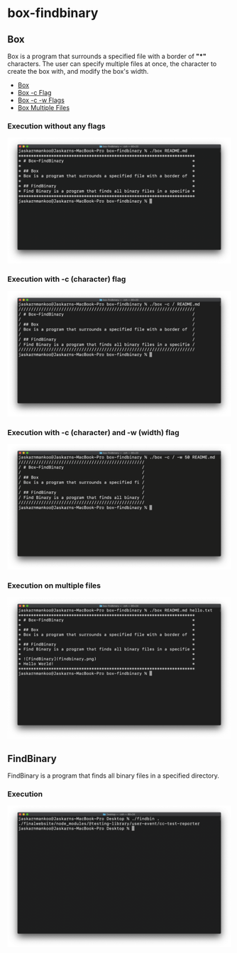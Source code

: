 # box-findbinary

## Box
Box is a program that surrounds a specified file with a border of **"*"** characters. The user can specify multiple files at once, the character to create the box with, and modify the box's width.

* [Box](#execution-without-any-flags)
* [Box -c Flag](#execution-with--c-character-flag)
* [Box -c -w Flags](#execution-with--c-character-and--w-width-flag)
* [Box Multiple Files](#execution-on-multiple-files)

### Execution without any flags
![Box](box.png)

### Execution with -c (character) flag
![Box -c Flag](boxc.png)

### Execution with -c (character) and -w (width) flag
![Box -c -w Flags](boxcw.png)

### Execution on multiple files
![Box Multiple Files](boxm.png)

## FindBinary
FindBinary is a program that finds all binary files in a specified directory.

### Execution
![FindBinary](findbinary.png)
